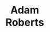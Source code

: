 ---
layout: page
title: <b>Adam</b> <br> Roberts
description: Google Research
img: assets/img/adam.jpeg
redirect: https://twitter.com/ada_rob
importance: 1
category: speaker
---
